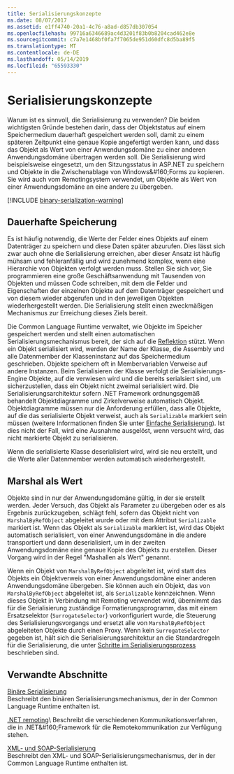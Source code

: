 ```yaml
---
title: Serialisierungskonzepte
ms.date: 08/07/2017
ms.assetid: e1ff4740-20a1-4c76-a8ad-d857db307054
ms.openlocfilehash: 99716a6346689ac4d3201f83b0b8204cad462e8e
ms.sourcegitcommit: c7a7e1468bf0fa7f7065de951d60dfc8d5ba89f5
ms.translationtype: MT
ms.contentlocale: de-DE
ms.lasthandoff: 05/14/2019
ms.locfileid: "65593330"
---
```

# <a name="serialization-concepts"></a>Serialisierungskonzepte
Warum ist es sinnvoll, die Serialisierung zu verwenden? Die beiden wichtigsten Gründe bestehen darin, dass der Objektstatus auf einem Speichermedium dauerhaft gespeichert werden soll, damit zu einem späteren Zeitpunkt eine genaue Kopie angefertigt werden kann, und dass das Objekt als Wert von einer Anwendungsdomäne zu einer anderen Anwendungsdomäne übertragen werden soll. Die Serialisierung wird beispielsweise eingesetzt, um den Sitzungsstatus in ASP.NET zu speichern und Objekte in die Zwischenablage von Windows&amp;#160;Forms zu kopieren. Sie wird auch vom Remotingsystem verwendet, um Objekte als Wert von einer Anwendungsdomäne an eine andere zu übergeben.

[!INCLUDE [binary-serialization-warning](../../../includes/binary-serialization-warning.md)]

## <a name="persistent-storage"></a>Dauerhafte Speicherung
Es ist häufig notwendig, die Werte der Felder eines Objekts auf einem Datenträger zu speichern und diese Daten später abzurufen. Dies lässt sich zwar auch ohne die Serialisierung erreichen, aber dieser Ansatz ist häufig mühsam und fehleranfällig und wird zunehmend komplex, wenn eine Hierarchie von Objekten verfolgt werden muss. Stellen Sie sich vor, Sie programmieren eine große Geschäftsanwendung mit Tausenden von Objekten und müssen Code schreiben, mit dem die Felder und Eigenschaften der einzelnen Objekte auf dem Datenträger gespeichert und von diesem wieder abgerufen und in den jeweiligen Objekten wiederhergestellt werden. Die Serialisierung stellt einen zweckmäßigen Mechanismus zur Erreichung dieses Ziels bereit.

Die Common Language Runtime verwaltet, wie Objekte im Speicher gespeichert werden und stellt einen automatischen Serialisierungsmechanismus bereit, der sich auf die [Reflektion](../../../docs/framework/reflection-and-codedom/reflection.md) stützt. Wenn ein Objekt serialisiert wird, werden der Name der Klasse, die Assembly und alle Datenmember der Klasseninstanz auf das Speichermedium geschrieben. Objekte speichern oft in Membervariablen Verweise auf andere Instanzen. Beim Serialisieren der Klasse verfolgt die Serialisierungs-Engine Objekte, auf die verwiesen wird und die bereits serialsiert sind, um sicherzustellen, dass ein Objekt nicht zweimal serialisiert wird. Die Serialisierungsarchitektur sofern .NET Framework ordnungsgemäß behandelt Objektdiagramme und Zirkelverweise automatisch Objekt. Objektdiagramme müssen nur die Anforderung erfüllen, dass alle Objekte, auf die das serialisierte Objekt verweist, auch als `Serializable` markiert sein müssen (weitere Informationen finden Sie unter [Einfache Serialisierung](basic-serialization.md)). Ist dies nicht der Fall, wird eine Ausnahme ausgelöst, wenn versucht wird, das nicht markierte Objekt zu serialisieren.

Wenn die serialisierte Klasse deserialisiert wird, wird sie neu erstellt, und die Werte aller Datenmember werden automatisch wiederhergestellt.

## <a name="marshal-by-value"></a>Marshal als Wert
Objekte sind in nur der Anwendungsdomäne gültig, in der sie erstellt werden. Jeder Versuch, das Objekt als Parameter zu übergeben oder es als Ergebnis zurückzugeben, schlägt fehl, sofern das Objekt nicht von `MarshalByRefObject` abgeleitet wurde oder mit dem Attribut `Serializable` markiert ist. Wenn das Objekt als `Serializable` markiert ist, wird das Objekt automatisch serialisiert, von einer Anwendungsdomäne in die andere transportiert und dann deserialisiert, um in der zweiten Anwendungsdomäne eine genaue Kopie des Objekts zu erstellen. Dieser Vorgang wird in der Regel "Mashallen als Wert" genannt.
 
Wenn ein Objekt von `MarshalByRefObject` abgeleitet ist, wird statt des Objekts ein Objektverweis von einer Anwendungsdomäne einer anderen Anwendungsdomäne übergeben. Sie können auch ein Objekt, das von `MarshalByRefObject` abgeleitet ist, als `Serializable` kennzeichnen. Wenn dieses Objekt in Verbindung mit Remoting verwendet wird, übernimmt das für die Serialisierung zuständige Formatierungsprogramm, das mit einem Ersatzselektor (`SurrogateSelector`) vorkonfiguriert wurde, die Steuerung des Serialisierungsvorgangs und ersetzt alle von `MarshalByRefObject` abgeleiteten Objekte durch einen Proxy. Wenn kein `SurrogateSelector` gegeben ist, hält sich die Serialisierungsarchitektur an die Standardregeln für die Serialisierung, die unter [Schritte im Serialisierungsprozess](steps-in-the-serialization-process.md) beschrieben sind.  

## <a name="related-sections"></a>Verwandte Abschnitte  
 [Binäre Serialisierung](../../../docs/standard/serialization/binary-serialization.md)  
 Beschreibt den binären Serialisierungsmechanismus, der in der Common Language Runtime enthalten ist.  
  
 [.NET remoting](https://docs.microsoft.com/previous-versions/dotnet/netframework-4.0/72x4h507(v=vs.100))\
 Beschreibt die verschiedenen Kommunikationsverfahren, die in .NET&amp;#160;Framework für die Remotekommunikation zur Verfügung stehen.  
  
 [XML- und SOAP-Serialisierung](../../../docs/standard/serialization/xml-and-soap-serialization.md)  
 Beschreibt den XML- und SOAP-Serialisierungsmechanismus, der in der Common Language Runtime enthalten ist.
